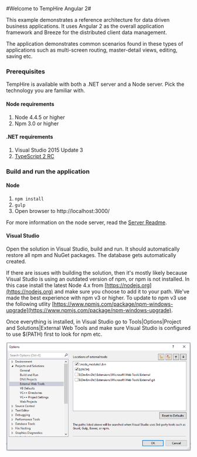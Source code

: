#Welcome to TempHire Angular 2#

This example demonstrates a reference architecture for data driven business applications. It uses Angular 2 as the overall application framework and Breeze for the distributed client data management.

The application demonstrates common scenarios found in these types of applications such as multi-screen routing, master-detail views, editing, saving etc.

### Prerequisites ###

TempHire is available with both a .NET server and a Node server. Pick the technology you are familiar with. 

#### Node requirements ####

1. Node 4.4.5 or higher
2. Npm 3.0 or higher

#### .NET requirements ####

1. Visual Studio 2015 Update 3
2. [TypeScript 2 RC](https://blogs.msdn.microsoft.com/typescript/2016/08/30/announcing-typescript-2-0-rc/)

### Build and run the application ###

#### Node ####

1. `npm install`
2. `gulp`
3. Open browser to http://localhost:3000/

For more information on the node server, read the [Server Readme](./Express/README.md).

#### Visual Studio ####

Open the solution in Visual Studio, build and run. It should automatically restore all npm and NuGet packages. The database gets automatically created. 

If there are issues with building the solution, then it's mostly likely because Visual Studio is using an outdated version of npm, or npm is not installed. In this case install the latest Node 4.x from [https://nodejs.org](https://nodejs.org) and make sure you choose to add it to your path. We've made the best experience with npm v3 or higher. To update to npm v3 use the following utlity [https://www.npmjs.com/package/npm-windows-upgrade](https://www.npmjs.com/package/npm-windows-upgrade). 

Once everything is installed, in Visual Studio go to Tools|Options|Project and Solutions|External Web Tools and make sure Visual Studio is configured to use $(PATH) first to look for npm etc.

![External Web Tools](vs-config.png?raw=true "External Web Tools")
